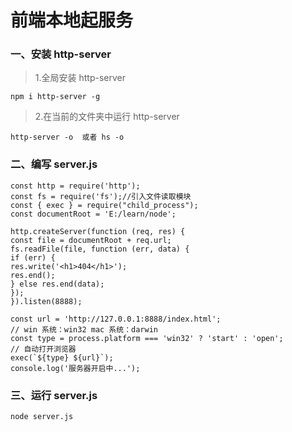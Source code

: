 # 前端本地起服务

### 一、安装 http-server

> 1.全局安装 http-server

```
npm i http-server -g
```

> 2.在当前的文件夹中运行 http-server

```
http-server -o  或者 hs -o
```

### 二、编写 server.js

```
const http = require('http');
const fs = require('fs');//引入文件读取模块
const { exec } = require("child_process");
const documentRoot = 'E:/learn/node';

http.createServer(function (req, res) {
const file = documentRoot + req.url;
fs.readFile(file, function (err, data) {
if (err) {
res.write('<h1>404</h1>');
res.end();
} else res.end(data);
});
}).listen(8888);

const url = 'http://127.0.0.1:8888/index.html';
// win 系统：win32 mac 系统：darwin
const type = process.platform === 'win32' ? 'start' : 'open';
// 自动打开浏览器
exec(`${type} ${url}`);
console.log('服务器开启中...');
```

### 三、运行 server.js

```
node server.js
```
